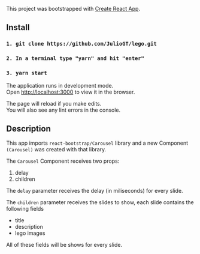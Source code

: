 This project was bootstrapped with [Create React App](https://github.com/facebook/create-react-app).

## Install

### `1. git clone https://github.com/JulioGT/lego.git`

### `2. In a terminal type "yarn" and hit "enter"`

### `3. yarn start`

The application runs in development mode.<br />
Open [http://localhost:3000](http://localhost:3000) to view it in the browser.

The page will reload if you make edits.<br />
You will also see any lint errors in the console.

## Description

This app imports `react-bootstrap/Carousel` library and a new Component `(Carousel)` was created with that library.

The `Carousel` Component receives two props:

1. delay
2. children

The `delay` parameter receives the delay (in miliseconds) for every slide.

The `children` parameter receives the slides to show, each slide contains the following fields

<ul>
  <li>title</li>
  <li>description</li>
  <li>lego images</li>
</ul>

All of these fields will be shows for every slide.
